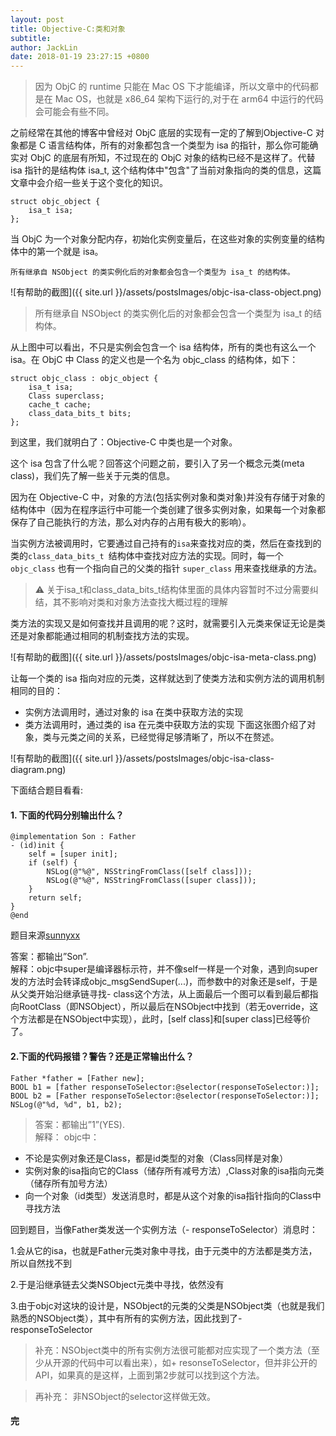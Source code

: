 ```yaml
---
layout: post
title: Objective-C:类和对象
subtitle: 
author: JackLin
date: 2018-01-19 23:27:15 +0800
---
```



>因为 ObjC 的 runtime 只能在 Mac OS 下才能编译，所以文章中的代码都是在 Mac OS，也就是 x86_64 架构下运行的,对于在 arm64 中运行的代码会可能会有些不同。

之前经常在其他的博客中曾经对 ObjC 底层的实现有一定的了解到Objective-C 对象都是 C 语言结构体，所有的对象都包含一个类型为 isa 的指针，那么你可能确实对 ObjC 的底层有所知，不过现在的 ObjC 对象的结构已经不是这样了。代替 isa 指针的是结构体 isa_t, 这个结构体中"包含"了当前对象指向的类的信息，这篇文章中会介绍一些关于这个变化的知识。

```oc
struct objc_object {
    isa_t isa;
};
```

当 ObjC 为一个对象分配内存，初始化实例变量后，在这些对象的实例变量的结构体中的第一个就是 isa。

```
所有继承自 NSObject 的类实例化后的对象都会包含一个类型为 isa_t 的结构体。
```

![有帮助的截图]({{ site.url }}/assets/postsImages/objc-isa-class-object.png)

>所有继承自 NSObject 的类实例化后的对象都会包含一个类型为 isa_t 的结构体。



从上图中可以看出，不只是实例会包含一个 isa 结构体，所有的类也有这么一个 isa。在 ObjC 中 Class 的定义也是一个名为 objc_class 的结构体，如下：

```oc 
struct objc_class : objc_object {
    isa_t isa;
    Class superclass;
    cache_t cache;
    class_data_bits_t bits;
};
```

到这里，我们就明白了：Objective-C 中类也是一个对象。

这个 isa 包含了什么呢？回答这个问题之前，要引入了另一个概念元类(meta class)，我们先了解一些关于元类的信息。

因为在 Objective-C 中，对象的方法(包括实例对象和类对象)并没有存储于对象的结构体中（因为在程序运行中可能一个类创建了很多实例对象，如果每一个对象都保存了自己能执行的方法，那么对内存的占用有极大的影响）。

当实例方法被调用时，它要通过自己持有的`isa`来查找对应的类，然后在查找到的类的`class_data_bits_t `结构体中查找对应方法的实现。同时，每一个 `objc_class` 也有一个指向自己的父类的指针 `super_class` 用来查找继承的方法。
>⚠️
>  关于isa_t和class_data_bits_t结构体里面的具体内容暂时不过分需要纠结，其不影响对类和对象方法查找大概过程的理解

类方法的实现又是如何查找并且调用的呢？这时，就需要引入元类来保证无论是类还是对象都能通过相同的机制查找方法的实现。

![有帮助的截图]({{ site.url }}/assets/postsImages/objc-isa-meta-class.png)

让每一个类的 isa 指向对应的元类，这样就达到了使类方法和实例方法的调用机制相同的目的：

* 实例方法调用时，通过对象的 isa 在类中获取方法的实现
* 类方法调用时，通过类的 isa 在元类中获取方法的实现
  下面这张图介绍了对象，类与元类之间的关系，已经觉得足够清晰了，所以不在赘述。

![有帮助的截图]({{ site.url }}/assets/postsImages/objc-isa-class-diagram.png)

下面结合题目看看:
#### 1. 下面的代码分别输出什么？

```oc
@implementation Son : Father
- (id)init {
    self = [super init];
    if (self) {
        NSLog(@"%@", NSStringFromClass([self class]));
        NSLog(@"%@", NSStringFromClass([super class]));
    }
    return self;
}
@end

```
题目来源[sunnyxx](http://blog.sunnyxx.com/2014/03/06/ios_exam_0_key/)

答案：都输出”Son”.  
解释：objc中super是编译器标示符，并不像self一样是一个对象，遇到向super发的方法时会转译成objc_msgSendSuper(...)，而参数中的对象还是self，于是从父类开始沿继承链寻找- class这个方法，从上面最后一个图可以看到最后都指向RootClass（即NSObject），所以最后在NSObject中找到（若无override，这个方法都是在NSObject中实现），此时，[self class]和[super class]已经等价了。

#### 2.下面的代码报错？警告？还是正常输出什么？

```oc
Father *father = [Father new];
BOOL b1 = [father responseToSelector:@selector(responseToSelector:)];
BOOL b2 = [Father responseToSelector:@selector(responseToSelector:)];
NSLog(@"%d, %d", b1, b2);
```

>
>答案：都输出”1”(YES).  
>解释：
>objc中：



* 不论是实例对象还是Class，都是id类型的对象（Class同样是对象）
* 实例对象的isa指向它的Class（储存所有减号方法）,Class对象的isa指向元类（储存所有加号方法）
* 向一个对象（id类型）发送消息时，都是从这个对象的isa指针指向的Class中寻找方法

回到题目，当像Father类发送一个实例方法（- responseToSelector）消息时：

1.会从它的isa，也就是Father元类对象中寻找，由于元类中的方法都是类方法，所以自然找不到

2.于是沿继承链去父类NSObject元类中寻找，依然没有

3.由于objc对这块的设计是，NSObject的元类的父类是NSObject类（也就是我们熟悉的NSObject类），其中有所有的实例方法，因此找到了- responseToSelector

>
>补充：NSObject类中的所有实例方法很可能都对应实现了一个类方法（至少从开源的代码中可以看出来），如+ resonseToSelector，但并非公开的API，如果真的是这样，上面到第2步就可以找到这个方法。

>再补充： 非NSObject的selector这样做无效。


#### 完








